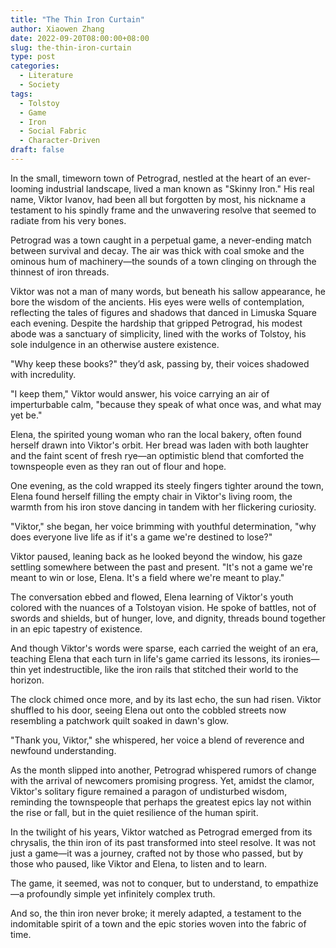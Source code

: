 ```yaml
---
title: "The Thin Iron Curtain"
author: Xiaowen Zhang
date: 2022-09-20T08:00:00+08:00
slug: the-thin-iron-curtain
type: post
categories:
  - Literature
  - Society
tags:
  - Tolstoy
  - Game
  - Iron
  - Social Fabric
  - Character-Driven
draft: false
---
```


In the small, timeworn town of Petrograd, nestled at the heart of an ever-looming industrial landscape, lived a man known as "Skinny Iron." His real name, Viktor Ivanov, had been all but forgotten by most, his nickname a testament to his spindly frame and the unwavering resolve that seemed to radiate from his very bones.

Petrograd was a town caught in a perpetual game, a never-ending match between survival and decay. The air was thick with coal smoke and the ominous hum of machinery—the sounds of a town clinging on through the thinnest of iron threads.

Viktor was not a man of many words, but beneath his sallow appearance, he bore the wisdom of the ancients. His eyes were wells of contemplation, reflecting the tales of figures and shadows that danced in Limuska Square each evening. Despite the hardship that gripped Petrograd, his modest abode was a sanctuary of simplicity, lined with the works of Tolstoy, his sole indulgence in an otherwise austere existence.

"Why keep these books?" they’d ask, passing by, their voices shadowed with incredulity.

"I keep them," Viktor would answer, his voice carrying an air of imperturbable calm, "because they speak of what once was, and what may yet be."

Elena, the spirited young woman who ran the local bakery, often found herself drawn into Viktor's orbit. Her bread was laden with both laughter and the faint scent of fresh rye—an optimistic blend that comforted the townspeople even as they ran out of flour and hope.

One evening, as the cold wrapped its steely fingers tighter around the town, Elena found herself filling the empty chair in Viktor's living room, the warmth from his iron stove dancing in tandem with her flickering curiosity. 

"Viktor," she began, her voice brimming with youthful determination, "why does everyone live life as if it's a game we're destined to lose?"

Viktor paused, leaning back as he looked beyond the window, his gaze settling somewhere between the past and present. "It's not a game we're meant to win or lose, Elena. It's a field where we're meant to play."

The conversation ebbed and flowed, Elena learning of Viktor's youth colored with the nuances of a Tolstoyan vision. He spoke of battles, not of swords and shields, but of hunger, love, and dignity, threads bound together in an epic tapestry of existence. 

And though Viktor's words were sparse, each carried the weight of an era, teaching Elena that each turn in life's game carried its lessons, its ironies—thin yet indestructible, like the iron rails that stitched their world to the horizon.

The clock chimed once more, and by its last echo, the sun had risen. Viktor shuffled to his door, seeing Elena out onto the cobbled streets now resembling a patchwork quilt soaked in dawn's glow. 

"Thank you, Viktor," she whispered, her voice a blend of reverence and newfound understanding. 

As the month slipped into another, Petrograd whispered rumors of change with the arrival of newcomers promising progress. Yet, amidst the clamor, Viktor's solitary figure remained a paragon of undisturbed wisdom, reminding the townspeople that perhaps the greatest epics lay not within the rise or fall, but in the quiet resilience of the human spirit.

In the twilight of his years, Viktor watched as Petrograd emerged from its chrysalis, the thin iron of its past transformed into steel resolve. It was not just a game—it was a journey, crafted not by those who passed, but by those who paused, like Viktor and Elena, to listen and to learn.

The game, it seemed, was not to conquer, but to understand, to empathize—a profoundly simple yet infinitely complex truth.

And so, the thin iron never broke; it merely adapted, a testament to the indomitable spirit of a town and the epic stories woven into the fabric of time.